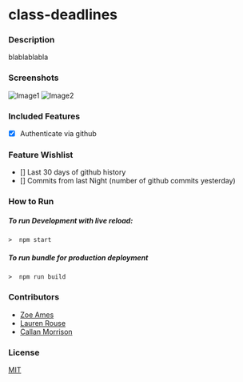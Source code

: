 # class-deadlines

### Description
blablablabla

### Screenshots
![Image1]()
![Image2]()

### Included Features
- [x] Authenticate via github


### Feature Wishlist
- [] Last 30 days of github history
- [] Commits from last Night (number of github commits yesterday)



### How to Run
##### To run Development with live reload:
```>  npm start```

##### To run bundle for production deployment
```>  npm run build```

### Contributors
- [Zoe Ames](https://github.com/zoeames)
- [Lauren Rouse](https://github.com/rousell)
- [Callan Morrison](https://github.com/morecallan)

### License
[MIT](LICENSE)
